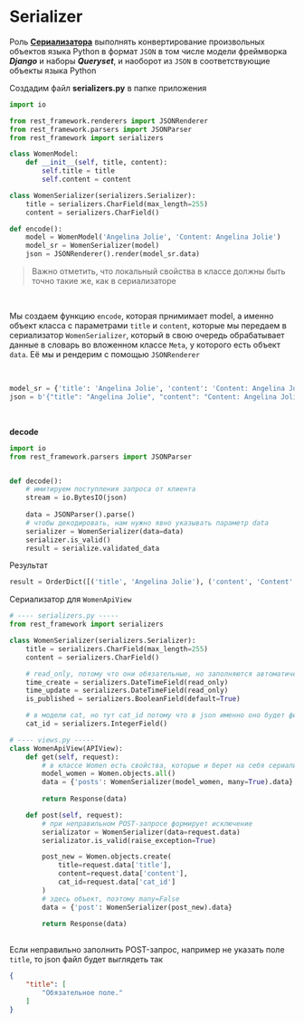 # Serializer
> 
Роль **[Сериализатора](https://www.django-rest-framework.org/api-guide/serializers/)** выполнять конвертирование произвольных объектов языка Python в формат `JSON` в том числе модели фреймворка ***Django*** и наборы ***Queryset***, и наоборот из `JSON` в соответствующие объекты языка Python

Создадим файл __serializers.py__ в папке приложения


```python
import io

from rest_framework.renderers import JSONRenderer
from rest_framework.parsers import JSONParser
from rest_framework import serializers

class WomenModel:
    def __init__(self, title, content):
        self.title = title
        self.content = content

class WomenSerializer(serializers.Serializer):
    title = serializers.CharField(max_length=255)
    content = serializers.CharField()

def encode():
    model = WomenModel('Angelina Jolie', 'Content: Angelina Jolie')
    model_sr = WomenSerializer(model)
    json = JSONRenderer().render(model_sr.data)
```

> Важно отметить, что локальный свойства в классе должны быть точно такие же, как в сериализаторе

<br>

Мы создаем функцию `encode`, которая прнимимает model, а именно объект класса с параметрами `title` и `content`, которые мы передаем в сериализатор `WomenSerializer`, который в свою очередь обрабатывает данные в словарь во вложенном классе `Meta`, у которого есть объект `data`. Её мы и рендерим с помощью `JSONRenderer`

<br/>


```python
model_sr = {'title': 'Angelina Jolie', 'content': 'Content: Angelina Jolie'}  # dict
json = b'{"title": "Angelina Jolie", "content": "Content: Angelina Jolie"}' # битовая строка json
```

<br />

__decode__
```python
import io
from rest_framework.parsers import JSONParser


def decode():
    # имитируем поступления запроса от клиента
    stream = io.BytesIO(json)
    
    data = JSONParser().parse()
    # чтобы декодировать, нам нужно явно указывать параметр data
    serializer = WomenSerializer(data=data)    
    serializer.is_valid()
    result = serialize.validated_data
```

Результат
```python
result = OrderDict([('title', 'Angelina Jolie'), ('content', 'Content': 'Angelina Jolie')])
```

Сериализатор для `WomenApiView`

```python
# ---- serializers.py ----- 
from rest_framework import serializers

class WomenSerializer(serializers.Serializer):
    title = serializers.CharField(max_length=255)
    content = serializers.CharField()

    # read_only, потому что они обязательные, но заполняются автоматически
    time_create = serializers.DateTimeField(read_only)
    time_update = serializers.DateTimeField(read_only)
    is_published = serializers.BooleanField(default=True)

    # в модели cat, но тут cat_id потому что в json именно оно будет фигурировать
    cat_id = serializers.IntegerField() 
```


```python
# ---- views.py -----
class WomenApiView(APIView):
    def get(self, request): 
        # в классе Women есть свойства, которые и берет на себя сериализатор
        model_women = Women.objects.all()
        data = {'posts': WomenSerializer(model_women, many=True).data}
        
        return Response(data) 

    def post(self, request):
        # при неправильном POST-запросе формирует исключение 
        serializator = WomenSerializer(data=request.data)
        serializator.is_valid(raise_exception=True)

        post_new = Women.objects.create(
            title=request.data['title'],
            content=request.data['content'],
            cat_id=request.data['cat_id']
        )
        # здесь объект, поэтому many=False
        data = {'post': WomenSerializer(post_new).data} 
        
        return Response(data)
           
```
Если неправильно заполнить POST-запрос, например не указать поле `title`, то json файл будет выглядеть так
```json
{
    "title": [
        "Обязательное поле."
    ]
}
```


